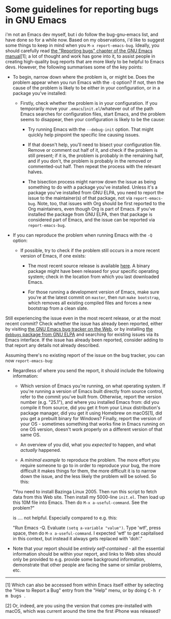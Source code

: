 # Some guidelines for reporting bugs in GNU Emacs

i'm not an Emacs dev myself, but i do follow the bug-gnu-emacs list, and have done so for a while now. Based on my observations, i'd like to suggest some things to keep in mind when you `M-x report-emacs-bug`. Ideally, you should carefully read [the "Reporting bugs" chapter of the GNU Emacs manual](https://www.gnu.org/software/emacs/manual/html_node/emacs/Bugs.html#Bugs)[1]; a lot of thought and work has gone into it, to assist people in creating high-quality bug reports that are more likely to be helpful to Emacs devs. However, the following summarises some of the key points:

* To begin, narrow down where the problem is, or might be. Does the problem appear when you run Emacs with the `-Q` option? If not, then the cause of the problem is likely to be either in your configuration, or in a package you've installed:

  * Firstly, check whether the problem is in your configuration. If you temporarily move your `.emacs`/`init.el`/whatever out of the path Emacs searches for configuration files, start Emacs, and the problem seems to disappear, then your configuration is likely to be the cause:

    * Try running Emacs with the `--debug-init` option. That might quickly help pinpoint the specific line causing issues.

    * If that doesn't help, you'll need to bisect your configuration file. Remove or comment out half of it, and check if the problem is still present; if it is, the problem is probably in the remaining half, and if you don't, the problem is probably in the removed or commented-out half. Then repeat the process with the relevant halves.

    * The bisection process might narrow down the issue as being something to do with a package you've installed. Unless it's a package you've installed from GNU ELPA, you need to report the issue to the maintainer(s) of that package, not via `report-emacs-bug`. Note, too, that issues with Org should be first reported to the Org maintainers, even though Org is part of Emacs. If you've installed the package from GNU ELPA, then that package is considered part of Emacs, and the issue can be reported via `report-emacs-bug`.

* If you can reproduce the problem when running Emacs with the `-Q` option:

  * If possible, try to check if the problem still occurs in a more recent version of Emacs, if one exists:

    * The most recent source release is available [here](https://www.gnu.org/software/emacs/). A binary package might have been released for your specific operating system; check in the location from which you last downloaded Emacs.

    * For those running a development version of Emacs, make sure you're at the latest commit on `master`, then run `make bootstrap`, which removes all existing compiled files and forces a new bootstrap from a clean slate.

Still experiencing the issue even in the most recent release, or at the most recent commit? Check whether the issue has already been reported, either by visiting [the GNU Emacs bug tracker on the Web](https://debbugs.gnu.org/cgi/pkgreport.cgi?package=emacs;max-bugs=100;base-order=1;bug-rev=1), or by installing [the `debbugs` package from GNU ELPA](http://elpa.gnu.org/packages/debbugs.html) and searching for existing issues via its Emacs interface. If the issue has already been reported, consider adding to that report any details not already described.

Assuming there's no existing report of the issue on the bug tracker, you can now `report-emacs-bug`:

* Regardless of where you send the report, it should include the following information:

  * Which version of Emacs you're running, on what operating system. If you're running a version of Emacs built directly from source control, refer to the commit you've built from. Otherwise, report the version number (e.g. "25.1"), and where you installed Emacs from: did you compile it from source, did you get it from your Linux distribution's package manager, did you get it using Homebrew on macOS[1], did you get a prebuilt binary for Windows? Finally, report the version of your OS - sometimes something that works fine in Emacs running on one OS version, doesn't work properly on a different version of that same OS.

  * An overview of you did, what you *expected* to happen, and what *actually* happened.

  * A *minimal example* to reproduce the problem. The more effort you require someone to go to in order to reproduce your bug, the more difficult it makes things for them, the more difficult it is to narrow down the issue, and the less likely the problem will be solved. So this:

  "You need to install Bazinga Linux 2005. Then run this script to fetch data from this Web site. Then install my 5000-line `init.el`. Then load up this 10M file into Emacs. Then do `M-x a-useful-command`. See the problem?"

  is .... not helpful. Especially compared to e.g. this:

  "Run Emacs -Q. Evaluate `(setq a-variable "value")`. Type 'wtf', press space, then do `M-x a-useful-command`. I expected 'wtf' to get capitalised in this context, but instead it always gets replaced with 'doh'."

* Note that your report should be *entirely self-contained* - all the essential information should be within your report, and links to Web sites should only be provided to e.g. provide some background information, demonstrate that other people are facing the same or similar problems, etc.

-----

[1] Which can also be accessed from within Emacs itself either by selecting the "How to Report a Bug" entry from the "Help" menu, or by doing <kbd>C-h r m bugs <RET></kbd>.

[2] Or, indeed, are you using the version that comes pre-installed with macOS, which was current around the time the first iPhone was released?
